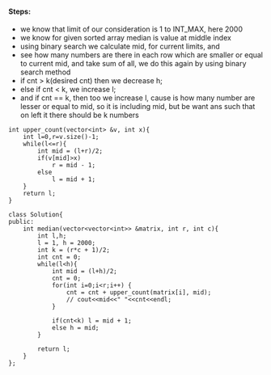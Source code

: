 #### Steps: 
- we know that limit of our consideration is 1 to INT_MAX, here 2000
- we know for given sorted array median is value at middle index
- using binary search we calculate mid, for current limits, and 
- see how many numbers are there in each row which are smaller or equal to current mid, and take sum of all, we do this again by using binary search method
- if cnt > k(desired cnt) then we decrease h;
- else if cnt < k, we increase l;
- and if cnt == k, then too we increase l, cause is how many number are lesser or equal to mid, so it is including mid, but be want ans such that on left it there should be k numbers

```
int upper_count(vector<int> &v, int x){
    int l=0,r=v.size()-1;
    while(l<=r){
        int mid = (l+r)/2;
        if(v[mid]>x)
            r = mid - 1;
        else
            l = mid + 1;
    }
    return l;
}

class Solution{   
public:             
    int median(vector<vector<int>> &matrix, int r, int c){
        int l,h;
        l = 1, h = 2000;
        int k = (r*c + 1)/2;
        int cnt = 0;
        while(l<h){
            int mid = (l+h)/2;
            cnt = 0;
            for(int i=0;i<r;i++) {
                cnt = cnt + upper_count(matrix[i], mid);
                // cout<<mid<<" "<<cnt<<endl;
            }
            
            if(cnt<k) l = mid + 1;
            else h = mid;
        }
        
        return l;
    }
};
```
